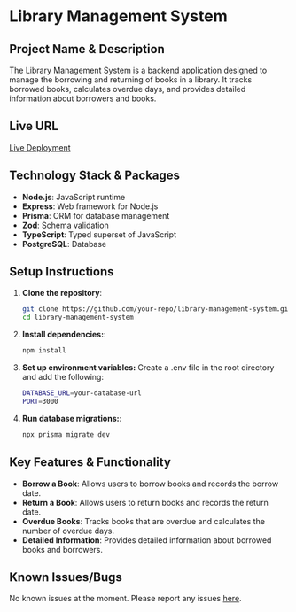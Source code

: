 # Library Management System

## Project Name & Description
The Library Management System is a backend application designed to manage the borrowing and returning of books in a library. It tracks borrowed books, calculates overdue days, and provides detailed information about borrowers and books.

## Live URL
[Live Deployment](https://library-management-system-backend-sigma.vercel.app/)

## Technology Stack & Packages
- **Node.js**: JavaScript runtime
- **Express**: Web framework for Node.js
- **Prisma**: ORM for database management
- **Zod**: Schema validation
- **TypeScript**: Typed superset of JavaScript
- **PostgreSQL**: Database

## Setup Instructions
1. **Clone the repository**:

   ```sh
   git clone https://github.com/your-repo/library-management-system.git
   cd library-management-system
2. **Install dependencies:**:

   ```sh
   npm install
3. **Set up environment variables:** Create a .env file in the root directory and add the following:
   ```sh
   DATABASE_URL=your-database-url
   PORT=3000
4. **Run database migrations:**:

   ```sh
   npx prisma migrate dev

## Key Features & Functionality
- **Borrow a Book**: Allows users to borrow books and records the borrow date.
- **Return a Book**: Allows users to return books and records the return date.
- **Overdue Books**: Tracks books that are overdue and calculates the number of overdue days.
- **Detailed Information**: Provides detailed information about borrowed books and borrowers.

## Known Issues/Bugs
No known issues at the moment. Please report any issues [here](https://github.com/your-repo/library-management-system/issues).